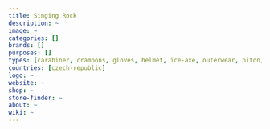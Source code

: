 ```yaml
---
title: Singing Rock
description: ~
image: ~
categories: []
brands: []
purposes: []
types: [carabiner, crampons, gloves, helmet, ice-axe, outerwear, piton, rope, rucksack]
countries: [czech-republic]
logo: ~
website: ~
shop: ~
store-finder: ~
about: ~
wiki: ~
---
```

